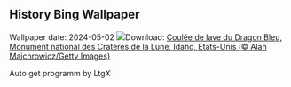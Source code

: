 ## History Bing Wallpaper
Wallpaper date: 2024-05-02
![](https://www.bing.com/th?id=OHR.CratersOfTheMoon_FR-FR1896950585_UHD.jpg&w=1000)Download: [Coulée de lave du Dragon Bleu, Monument national des Cratères de la Lune, Idaho, États-Unis (© Alan Majchrowicz/Getty Images)](https://www.bing.com/th?id=OHR.CratersOfTheMoon_FR-FR1896950585_UHD.jpg)

Auto get programm by LtgX
